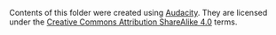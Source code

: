 Contents of this folder were created using [Audacity](https://www.audacityteam.org/). They are licensed under the [Creative Commons Attribution ShareAlike 4.0](https://creativecommons.org/licenses/by-sa/4.0/) terms.

